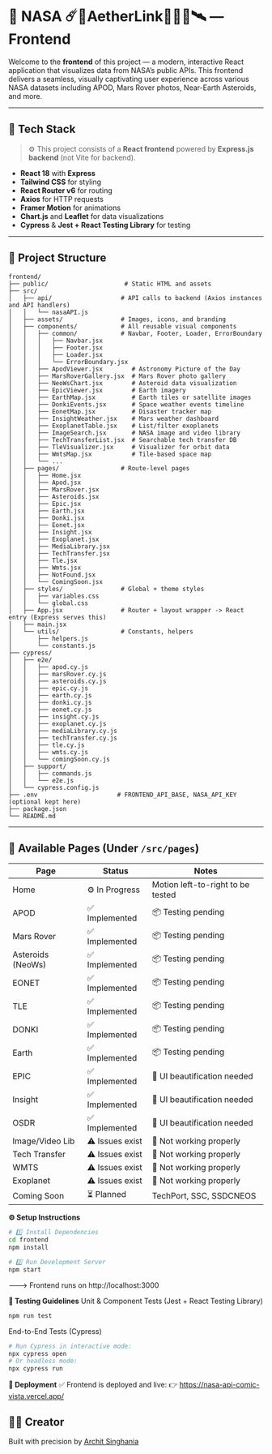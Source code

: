 # 🌌 NASA ☄️🔭AetherLink🧑‍🚀🚀🛰️ — Frontend

Welcome to the **frontend** of this project — a modern, interactive React application that visualizes data from NASA’s public APIs. This frontend delivers a seamless, visually captivating user experience across various NASA datasets including APOD, Mars Rover photos, Near-Earth Asteroids, and more.

---

## 🚀 Tech Stack

> ⚙️ This project consists of a **React frontend** powered by **Express.js backend** (not Vite for backend).

* **React 18** with **Express**
* **Tailwind CSS** for styling
* **React Router v6** for routing
* **Axios** for HTTP requests
* **Framer Motion** for animations
* **Chart.js** and **Leaflet** for data visualizations
* **Cypress** & **Jest + React Testing Library** for testing

---

## 📁 Project Structure

```
frontend/
├── public/                     # Static HTML and assets
├── src/
│   ├── api/                   # API calls to backend (Axios instances and API handlers)
│   │   └── nasaAPI.js
│   ├── assets/                # Images, icons, and branding
│   ├── components/            # All reusable visual components
│   │   ├── common/            # Navbar, Footer, Loader, ErrorBoundary
│   │   │   ├── Navbar.jsx
│   │   │   ├── Footer.jsx
│   │   │   ├── Loader.jsx
│   │   │   └── ErrorBoundary.jsx
│   │   ├── ApodViewer.jsx        # Astronomy Picture of the Day
│   │   ├── MarsRoverGallery.jsx  # Mars Rover photo gallery
│   │   ├── NeoWsChart.jsx        # Asteroid data visualization
│   │   ├── EpicViewer.jsx        # Earth imagery
│   │   ├── EarthMap.jsx          # Earth tiles or satellite images
│   │   ├── DonkiEvents.jsx       # Space weather events timeline
│   │   ├── EonetMap.jsx          # Disaster tracker map
│   │   ├── InsightWeather.jsx    # Mars weather dashboard
│   │   ├── ExoplanetTable.jsx    # List/filter exoplanets
│   │   ├── ImageSearch.jsx       # NASA image and video library
│   │   ├── TechTransferList.jsx  # Searchable tech transfer DB
│   │   ├── TleVisualizer.jsx     # Visualizer for orbit data
│   │   ├── WmtsMap.jsx           # Tile-based space map
│   │   └── ...
│   ├── pages/                 # Route-level pages
│   │   ├── Home.jsx
│   │   ├── Apod.jsx
│   │   ├── MarsRover.jsx
│   │   ├── Asteroids.jsx
│   │   ├── Epic.jsx
│   │   ├── Earth.jsx
│   │   ├── Donki.jsx
│   │   ├── Eonet.jsx
│   │   ├── Insight.jsx
│   │   ├── Exoplanet.jsx
│   │   ├── MediaLibrary.jsx
│   │   ├── TechTransfer.jsx
│   │   ├── Tle.jsx
│   │   ├── Wmts.jsx
│   │   ├── NotFound.jsx
│   │   └── ComingSoon.jsx
│   ├── styles/                # Global + theme styles
│   │   ├── variables.css
│   │   └── global.css
│   ├── App.jsx                # Router + layout wrapper -> React entry (Express serves this)
│   ├── main.jsx              
│   └── utils/                 # Constants, helpers
│       ├── helpers.js
│       └── constants.js
├── cypress/
│   ├── e2e/
│   │   ├── apod.cy.js
│   │   ├── marsRover.cy.js
│   │   ├── asteroids.cy.js
│   │   ├── epic.cy.js
│   │   ├── earth.cy.js
│   │   ├── donki.cy.js
│   │   ├── eonet.cy.js
│   │   ├── insight.cy.js
│   │   ├── exoplanet.cy.js
│   │   ├── mediaLibrary.cy.js
│   │   ├── techTransfer.cy.js
│   │   ├── tle.cy.js
│   │   ├── wmts.cy.js
│   │   └── comingSoon.cy.js
│   ├── support/
│   │   ├── commands.js
│   │   └── e2e.js
│   └── cypress.config.js
├── .env                      # FRONTEND_API_BASE, NASA_API_KEY (optional kept here)
├── package.json
└── README.md
```

---

## 🧐 Available Pages (Under `/src/pages`)

| Page              | Status          | Notes                             |
| ----------------- | --------------- | --------------------------------- |
| Home              | ⚙️ In Progress  | Motion left-to-right to be tested |
| APOD              | ✅ Implemented   | 📦 Testing pending                |
| Mars Rover        | ✅ Implemented   | 📦 Testing pending                |
| Asteroids (NeoWs) | ✅ Implemented   | 📦 Testing pending                |
| EONET             | ✅ Implemented   | 📦 Testing pending                |
| TLE               | ✅ Implemented   | 📦 Testing pending                |
| DONKI             | ✅ Implemented   | 📦 Testing pending                |
| Earth             | ✅ Implemented   | 📦 Testing pending                |
| EPIC              | ✅ Implemented   | 🗼 UI beautification needed       |
| Insight           | ✅ Implemented   | 🗼 UI beautification needed       |
| OSDR              | ✅ Implemented   | 🗼 UI beautification needed       |
| Image/Video Lib   | ⚠️ Issues exist | 🔧 Not working properly           |
| Tech Transfer     | ⚠️ Issues exist | 🔧 Not working properly           |
| WMTS              | ⚠️ Issues exist | 🔧 Not working properly           |
| Exoplanet         | ⚠️ Issues exist | 🔧 Not working properly           |
| Coming Soon       | ⏳ Planned       | TechPort, SSC, SSDCNEOS           |


**⚙️ Setup Instructions**

```bash
# 1️⃣ Install Dependencies
cd frontend
npm install

# 2️⃣ Run Development Server
npm start
```

---> Frontend runs on http://localhost:3000

**🧪 Testing Guidelines**
Unit & Component Tests (Jest + React Testing Library)
```bash
npm run test
```

End-to-End Tests (Cypress)
```bash
# Run Cypress in interactive mode:
npx cypress open
# Or headless mode:
npx cypress run
```

**🚀 Deployment**
✅ Frontend is deployed and live:
👉 https://nasa-api-comic-vista.vercel.app/

## 🧑‍💻 Creator

Built with precision by [Archit Singhania](https://github.com/archit-singhania)